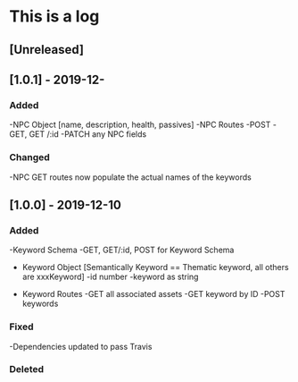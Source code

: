 # This is a log

## [Unreleased]

## [1.0.1] - 2019-12-

### Added

-NPC Object [name, description, health, passives]
-NPC Routes
    -POST
    -GET, GET /:id
    -PATCH any NPC fields


### Changed
-NPC GET routes now populate the actual names of the keywords

## [1.0.0] - 2019-12-10

### Added

-Keyword Schema
-GET, GET/:id, POST for Keyword Schema

- Keyword Object [Semantically Keyword == Thematic keyword, all others are xxxKeyword]
  -id number
  -keyword as string

- Keyword Routes
  -GET all associated assets
  -GET keyword by ID
  -POST keywords

### Fixed

-Dependencies updated to pass Travis

### Deleted
